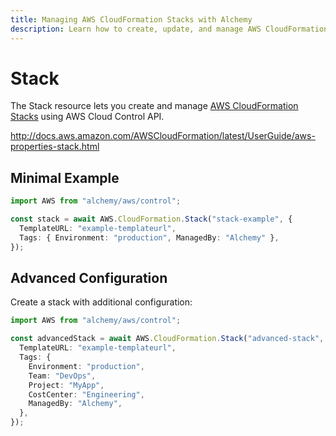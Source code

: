 ```yaml
---
title: Managing AWS CloudFormation Stacks with Alchemy
description: Learn how to create, update, and manage AWS CloudFormation Stacks using Alchemy Cloud Control.
---
```


# Stack

The Stack resource lets you create and manage [AWS CloudFormation Stacks](https://docs.aws.amazon.com/cloudformation/latest/userguide/) using AWS Cloud Control API.

http://docs.aws.amazon.com/AWSCloudFormation/latest/UserGuide/aws-properties-stack.html

## Minimal Example

```ts
import AWS from "alchemy/aws/control";

const stack = await AWS.CloudFormation.Stack("stack-example", {
  TemplateURL: "example-templateurl",
  Tags: { Environment: "production", ManagedBy: "Alchemy" },
});
```

## Advanced Configuration

Create a stack with additional configuration:

```ts
import AWS from "alchemy/aws/control";

const advancedStack = await AWS.CloudFormation.Stack("advanced-stack", {
  TemplateURL: "example-templateurl",
  Tags: {
    Environment: "production",
    Team: "DevOps",
    Project: "MyApp",
    CostCenter: "Engineering",
    ManagedBy: "Alchemy",
  },
});
```


